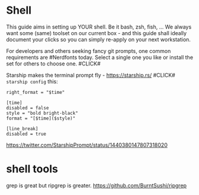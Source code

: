 # Shell

This guide aims in setting up YOUR shell. Be it bash, zsh, fish, ...
We always want some (same) toolset on our current box - and this
guide shall ideally document your clicks so you can simply re-apply
on your next workstation.

For developers and others seeking fancy git prompts, one common
requirements are #Nerdfonts today. Select a single one you like
or install the set for others to choose one. #CLICK#

Starship makes the terminal prompt fly - https://starship.rs/ #CLICK#
`starship config` this:
```
right_format = "$time"

[time]
disabled = false
style = "bold bright-black"
format = "[$time]($style)"

[line_break]
disabled = true
```
https://twitter.com/StarshipPrompt/status/1440380147807318020

# shell tools

grep is great but ripgrep is greater.
https://github.com/BurntSushi/ripgrep

